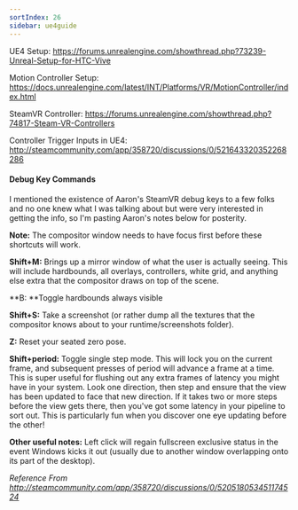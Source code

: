 ```yaml
---
sortIndex: 26
sidebar: ue4guide
---
```


UE4 Setup: <https://forums.unrealengine.com/showthread.php?73239-Unreal-Setup-for-HTC-Vive>

Motion Controller Setup: <https://docs.unrealengine.com/latest/INT/Platforms/VR/MotionController/index.html>

SteamVR Controller: <https://forums.unrealengine.com/showthread.php?74817-Steam-VR-Controllers>

Controller Trigger Inputs in UE4: <http://steamcommunity.com/app/358720/discussions/0/521643320352268286>

#### Debug Key Commands

I mentioned the existence of Aaron's SteamVR debug keys to a few folks and no one knew what I was talking about but were very interested in getting the info, so I'm pasting Aaron's notes below for posterity.

**Note:** The compositor window needs to have focus first before these shortcuts will work.

**Shift+M:** Brings up a mirror window of what the user is actually seeing. This will include hardbounds, all overlays, controllers, white grid, and anything else extra that the compositor draws on top of the scene.

**B: **Toggle hardbounds always visible

**Shift+S:** Take a screenshot (or rather dump all the textures that the compositor knows about to your runtime/screenshots folder).

**Z:** Reset your seated zero pose.

**Shift+period:** Toggle single step mode. This will lock you on the current frame, and subsequent presses of period will advance a frame at a time. This is super useful for flushing out any extra frames of latency you might have in your system. Look one direction, then step and ensure that the view has been updated to face that new direction. If it takes two or more steps before the view gets there, then you've got some latency in your pipeline to sort out. This is particularly fun when you discover one eye updating before the other!

**Other useful notes:** Left click will regain fullscreen exclusive status in the event Windows kicks it out (usually due to another window overlapping onto its part of the desktop).

*Reference From <http://steamcommunity.com/app/358720/discussions/0/520518053451174524>*
